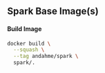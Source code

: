 ## Spark Base Image(s)

#### Build Image
```bash
docker build \
  --squash \
  --tag andahme/spark \
  spark/.
```


